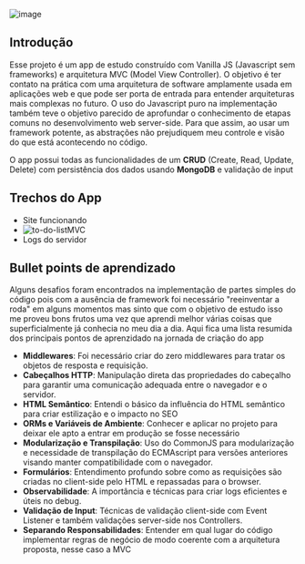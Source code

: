 ![image](https://github.com/Mesheo/to-do-list-MVC/assets/71408872/322af28e-bcca-4874-9866-5254f7fee179)

## Introdução
Esse projeto é um app de estudo construído com Vanilla JS (Javascript sem frameworks) e arquitetura MVC (Model View Controller).
O objetivo é ter contato na prática com uma arquitetura de software amplamente usada em aplicações web e que pode ser porta de entrada para entender arquiteturas mais complexas no futuro.            O uso do Javascript puro na implementação também teve o objetivo parecido de aprofundar o conhecimento de etapas comuns no desenvolvimento web server-side. Para que assim, ao usar um framework potente, as abstrações não prejudiquem meu controle e visão do que está acontecendo no código.

O app possui todas as funcionalidades de um **CRUD** (Create, Read, Update, Delete) com persistência dos dados usando **MongoDB** e validação de input

## Trechos do App
- Site funcionando
- ![to-do-listMVC](https://github.com/Mesheo/to-do-list-MVC/assets/71408872/80df2cbf-b6df-4d49-81fe-9dcc25dfaa24)
- Logs do servidor

## Bullet points de aprendizado
Alguns desafios foram encontrados na implementação de partes simples do código pois com a ausência de framework foi necessário "reeinventar a roda" em alguns momentos mas sinto que com o objetivo de estudo isso me proveu bons frutos uma vez que aprendi melhor várias coisas que superficialmente já conhecia no meu dia a dia. Aqui fica uma lista resumida dos principais pontos de aprenzidado na jornada de criação do app 

- **Middlewares**: Foi necessário criar do zero middlewares para tratar os objetos de resposta e requisição.
- **Cabeçalhos HTTP**: Manipulação direta das propriedades do cabeçalho para garantir uma comunicação adequada entre o navegador e o servidor.
- **HTML Semântico**: Entendi o básico da influência do HTML semântico para criar estilização e o impacto no SEO
- **ORMs e Variáveis de Ambiente**: Conhecer e aplicar no projeto para deixar ele apto a entrar em produção se fosse necessário
- **Modularização e Transpilação**: Uso do CommonJS para modularização e necessidade de transpilação do ECMAscript para versões anteriores visando manter compatibilidade com o navegador.
- **Formulários**: Entendimento profundo sobre como as requisições são criadas no client-side pelo HTML e repassadas para o browser.
- **Observabilidade**: A importância e técnicas para criar logs eficientes e úteis no debug.
- **Validação de Input**: Técnicas de validação client-side com Event Listener e também validações server-side nos Controllers.
- **Separando Responsabilidades**: Entender em qual lugar do código implementar regras de negócio de modo coerente com a arquitetura proposta, nesse caso a MVC

